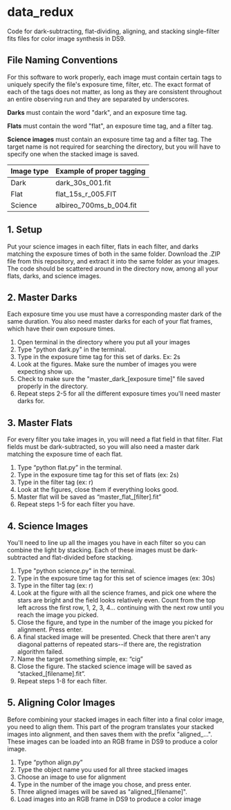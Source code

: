 # data_redux
Code for dark-subtracting, flat-dividing, aligning, and stacking single-filter fits files for color image synthesis in DS9.

## File Naming Conventions
For this software to work properly, each image must contain certain tags to uniquely specify the file's exposure time, filter, etc. The exact format of each of the tags does not matter, as long as they are consistent throughout an entire observing run and they are separated by underscores.

**Darks** must contain the word "dark", and an exposure time tag.

**Flats** must contain the word "flat", an exposure time tag, and a filter tag.

**Science images** must contain an exposure time tag and a filter tag. The target name is not required for searching the directory, but you will have to specify one when the stacked image is saved.

Image type | Example of proper tagging
-------------------|-------------------
Dark | dark_30s_001.fit
Flat | flat_15s_r_005.FIT
Science | albireo_700ms_b_004.fit

## 1. Setup
Put your science images in each filter, flats in each filter, and darks matching the exposure times of both in the same folder. Download the .ZIP file from this repository, and extract it into the same folder as your images. The code should be scattered around in the directory now, among all your flats, darks, and science images.

## 2. Master Darks
Each exposure time you use must have a corresponding master dark of the same duration. You also need master darks for each of your flat frames, which have their own exposure times.

1. Open terminal in the directory where you put all your images
2. Type "python dark.py" in the terminal.
3. Type in the exposure time tag for this set of darks. Ex: 2s
4. Look at the figures. Make sure the number of images you were expecting show up.
5. Check to make sure the "master_dark_[exposure time]" file saved properly in the directory.
6. Repeat steps 2-5 for all the different exposure times you'll need master darks for.

## 3. Master Flats
For every filter you take images in, you will need a flat field in that filter. Flat fields must be dark-subtracted, so you will also need a master dark matching the exposure time of each flat. 

1. Type “python flat.py” in the terminal.
2. Type in the exposure time tag for this set of flats (ex: 2s)
3. Type in the filter tag (ex: r)
4. Look at the figures, close them if everything looks good.
5. Master flat will be saved as “master_flat_[filter].fit”
6. Repeat steps 1-5 for each filter you have.

## 4. Science Images
You'll need to line up all the images you have in each filter so you can combine the light by stacking. Each of these images must be dark-subtracted and flat-divided before stacking.

1. Type "python science.py" in the terminal.
2. Type in the exposure time tag for this set of science images (ex: 30s)
3. Type in the filter tag (ex: r)
4. Look at the figure with all the science frames, and pick one where the stars are bright and the field looks relatively even. Count from the top left across the first row, 1, 2, 3, 4... continuing with the next row until you reach the image you picked.
5. Close the figure, and type in the number of the image you picked for alignment. Press enter.
6. A final stacked image will be presented. Check that there aren't any diagonal patterns of repeated stars--if there are, the registration algorithm failed.
7. Name the target something simple, ex: “cig”
8. Close the figure. The stacked science image will be saved as “stacked_[filename].fit”. 
9. Repeat steps 1-8 for each filter.

## 5. Aligning Color Images
Before combining your stacked images in each filter into a final color image, you need to align them. This part of the program translates your stacked images into alignment, and then saves them with the prefix "aligned_...". These images can be loaded into an RGB frame in DS9 to produce a color image.

1. Type “python align.py”
2. Type the object name you used for all three stacked images
3. Choose an image to use for alignment
4. Type in the number of the image you chose, and press enter.
5. Three aligned images will be saved as "aligned_[filename]".
6. Load images into an RGB frame in DS9 to produce a color image



